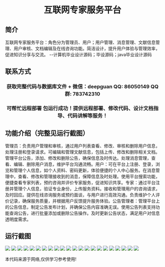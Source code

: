 <p><h1 align="center">互联网专家服务平台</h1></p>

## 简介
互联网专家服务平台：角色分为管理员、用户；用户管理、消息管理、文献信息管理、用户审核、文档编辑及在线咨询功能。简洁设计，提升用户体验与管理效率，促进知识分享与交流。    --计算机毕业设计源码；毕设源码；java毕业设计源码


## 联系方式
<p><h3 align="center">获取完整代码与数据库文件 + 微信：deepguan QQ: 86050149 QQ群: 783742310</h3></p>
<p><h3 align="center">可帮忙远程部署 包运行成功！提供远程部署、修改代码、设计文档指导、代码讲解等服务！</h3></p>

## 功能介绍（完整见运行截图）
管理员：负责用户管理和审核，通过用户列表查看、修改、审核和删除用户信息，处理注册和登录请求。可编辑和管理文献信息，包括上传、修改和删除相关文档。管理平台公告，添加、修改和删除公告，确保信息及时传达。处理消息管理，查看、编辑、删除用户消息，维护平台沟通流畅。用户：可在平台上注册、登录，浏览和管理个人信息，如个人资料、密码更新，体验便捷的个人中心服务。在消息管理中，查看、修改和管理接收到的消息，保障信息及时处理。使用平台搜索功能，便捷查看专家列表，预约咨询并评价专家服务，促进知识共享。专家：通过平台注册并管理个人信息，验证专业身份，上传服务资料。接收和管理用户的咨询请求，及时回应。提供在线咨询服务或预约面谈，与用户进行高效沟通。负责维护个人评价记录，确保服务质量，并根据用户反馈提升服务体验。公告管理者：管理平台上的公告信息，制定公告发布计划，并确保公告内容准确无误。使用公告列表支持功能查询公告，进行批量添加或删除公告操作。及时更新公告状态，满足用户对信息透明度需求。


## 运行截图
![](img/001.jpg)
![](img/002.jpg)
![](img/003.jpg)
![](img/004.jpg)
![](img/005.jpg)
![](img/006.jpg)
![](img/007.jpg)
![](img/008.jpg)
![](img/009.jpg)
![](img/010.jpg)
![](img/011.jpg)
![](img/012.jpg)
![](img/013.jpg)
![](img/014.jpg)
![](img/015.jpg)
![](img/016.jpg)
![](img/017.jpg)
![](img/018.jpg)
![](img/019.jpg)
![](img/020.jpg)
![](img/021.jpg)
![](img/022.jpg)

<p>本代码来源于网络,仅供学习参考使用!</p>
